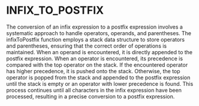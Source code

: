 # INFIX_TO_POSTFIX
The conversion of an infix expression to a postfix expression involves a systematic approach to handle operators, operands, and parentheses. The infixToPostfix function employs a stack data structure to store operators and parentheses, ensuring that the correct order of operations is maintained. When an operand is encountered, it is directly appended to the postfix expression. When an operator is encountered, its precedence is compared with the top operator on the stack. If the encountered operator has higher precedence, it is pushed onto the stack. Otherwise, the top operator is popped from the stack and appended to the postfix expression until the stack is empty or an operator with lower precedence is found. This process continues until all characters in the infix expression have been processed, resulting in a precise conversion to a postfix expression.
